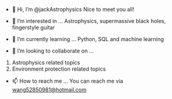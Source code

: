 - 👋 Hi, I’m @jackAstrophysics
Nice to meet you all!


- 👀 I’m interested in ...
Astrophysics, supermassive black holes, fingerstyle guitar




- 🌱 I’m currently learning ...
Python, SQL and machine learning



- 💞️ I’m looking to collaborate on ...
1. Astrophysics related topics
2. Environment protection related topics




- 📫 How to reach me ...
You can reach me via wang52850981@hotmail.com





<!---
jackAstrophysics/jackAstrophysics is a ✨ special ✨ repository because its `README.md` (this file) appears on your GitHub profile.
You can click the Preview link to take a look at your changes.
--->
